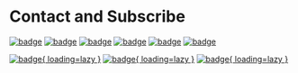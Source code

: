 # Contact and Subscribe

[![badge](https://img.shields.io/badge/GitHub-282c34?&style=for-the-badge)](https://github.com/linyuxuanlin)
[![badge](https://img.shields.io/badge/Email-f48222?&style=for-the-badge)](mailto:me@wiki-power.com)
[![badge](https://img.shields.io/badge/WeChat-07C160?&style=for-the-badge)](WeChat)
[![badge](https://img.shields.io/badge/zhihu-0084ff?&style=for-the-badge)](https://www.zhihu.com/people/linyuxuanlin)
[![badge](https://img.shields.io/badge/SSPAI-C23133?&style=for-the-badge)](https://sspai.com/u/power/)
[![badge](https://img.shields.io/badge/Bilibili-FE7398?&style=for-the-badge)](https://space.bilibili.com/349536948)

[![badge](https://img.shields.io/badge/Sitemap-green?&style=flat-square){ loading=lazy }](https://wiki-power.com/sitemap.xml)
[![badge](https://img.shields.io/badge/RSS-post%20created-pcf?&style=flat-square){ loading=lazy }](https://wiki-power.com/feed_rss_created.xml)
[![badge](https://img.shields.io/badge/RSS-post%20updated-yellowgreen?&style=flat-square){ loading=lazy }](https://wiki-power.com/feed_rss_updated.xml)
